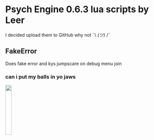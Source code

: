 # Psych Engine 0.6.3 lua scripts by Leer
I decided upload them to GitHub why not ¯\ _(ツ)_ /¯

## FakeError
Does fake error and kys jumpscare on debug menu join

### can i put my balls in yo jaws
<img src="https://media.tenor.com/JZxEu1mBeGwAAAAd/esqueleto.gif" width="20%"/>